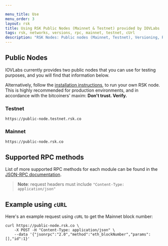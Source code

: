 ```yaml
---

menu_title: Use
menu_order: 3
layout: rsk
title: Using RSK Public Nodes (Mainnet & Testnet) provided by IOVLabs
tags: rsk, networks, versions, rpc, mainnet, testnet, cUrl
description: "RSK Nodes: Public nodes (Mainnet, Testnet), Versioning, RPC Methods, and cUrl example"
---
```


## Public Nodes

IOVLabs currently provides two public nodes that you can use
for testing purposes, and you will find that information below.

Alternatively, follow the [installation instructions](/rsk/node/install/),
to run your own RSK node.
This is highly recommended for production environments,
and in accordance with the bitcoiners' maxim: **Don't trust. Verify.**


### Testnet

```
https://public-node.testnet.rsk.co
```

### Mainnet

```
https://public-node.rsk.co
```

## Supported RPC methods

List of more supported RPC methods for each module can be found in the [JSON-RPC documentation](/rsk/node/architecture/json-rpc/).

> **Note**: request headers must include `"Content-Type: application/json"`

## Example using `cURL`

Here's an example request using `cURL` to get the Mainnet block number:

```shell
curl https://public-node.rsk.co \
    -X POST -H "Content-Type: application/json" \
    --data '{"jsonrpc":"2.0","method":"eth_blockNumber","params":[],"id":1}'
```